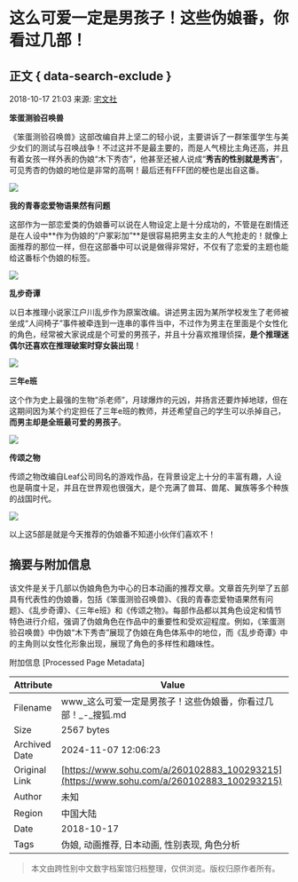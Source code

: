 # 这么可爱一定是男孩子！这些伪娘番，你看过几部！

## 正文 { data-search-exclude }


2018-10-17 21:03 来源: [宅文社](https://www.sohu.com/a/260102883_100293215?spm=smpc.content-abroad.content.1.1730981124070GvoTJiy)

**笨蛋测验召唤兽**

《笨蛋测验召唤兽》这部改编自井上坚二的轻小说，主要讲诉了一群笨蛋学生与美少女们的测试与召唤战争！不过这并不是最主要的，而是人气榜比主角还高，并且有着女孩一样外表的伪娘“木下秀杏”，他甚至还被人说成“**秀吉的性别就是秀吉**”，可见秀杏的伪娘的地位是非常的高啊！最后还有FFF团的梗也是出自这番。

![](http://5b0988e595225.cdn.sohucs.com/images/20181017/0fd67ab24b8b4f88af42b3d74c104c77.jpeg)

**我的青春恋爱物语果然有问题**

这部作为一部恋爱类的伪娘番可以说在人物设定上是十分成功的，不管是在剧情还是在人设中**作为伪娘的“户冢彩加”**是很容易把男主女主的人气抢走的！就像上面推荐的那位一样，但在这部番中可以说是做得非常好，不仅有了恋爱的主题也能给这番标个伪娘的标签。

![](http://5b0988e595225.cdn.sohucs.com/images/20181017/9c3ef8ba51224d0da651051054423578.jpeg)

**乱步奇谭**

以日本推理小说家江户川乱步作为原案改编。讲述男主因为某所学校发生了老师被坐成“人间椅子”事件被牵连到一连串的事件当中，不过作为男主在里面是个女性化的角色，经常被大家说成是个可爱的男孩子，并且十分喜欢推理侦探，**是个推理迷偶尔还喜欢在推理破案时穿女装出现**！

![](http://5b0988e595225.cdn.sohucs.com/images/20181017/16022acf00414ae8b49169e78c1ced2c.png)

**三年e班**

这个作为史上最强的生物“杀老师”，月球爆炸的元凶，并扬言还要炸掉地球，但在这期间因为某个约定担任了三年e班的教师，并还希望自己的学生可以杀掉自己，**而男主却是全班最可爱的男孩子**。

![](http://5b0988e595225.cdn.sohucs.com/images/20181017/d0bc169fbaca42d1b702f7fd0f5dea8a.jpeg)

**传颂之物**

传颂之物改编自Leaf公司同名的游戏作品，在背景设定上十分的丰富有趣，人设也是萌度十足，并且在世界观也很强大，是个充满了兽耳、兽尾、翼族等多个种族的战国时代。

![](http://5b0988e595225.cdn.sohucs.com/images/20181017/f92dc12dc2be4ed2bc04ef5bb561ae4d.jpeg)

以上这5部是就是今天推荐的伪娘番不知道小伙伴们喜欢不！

## 摘要与附加信息

<!-- tcd_abstract -->
该文件是关于几部以伪娘角色为中心的日本动画的推荐文章。文章首先列举了五部具有代表性的伪娘番，包括《笨蛋测验召唤兽》、《我的青春恋爱物语果然有问题》、《乱步奇谭》、《三年e班》和《传颂之物》。每部作品都以其角色设定和情节特色进行介绍，强调了伪娘角色在作品中的重要性和受欢迎程度。例如，《笨蛋测验召唤兽》中伪娘“木下秀杏”展现了伪娘在角色体系中的地位，而《乱步奇谭》中的主角则以女性化形象出现，展现了角色的多样性和趣味性。
<!-- tcd_abstract_end -->

附加信息 [Processed Page Metadata]

| Attribute       | Value                                  |
|-----------------|----------------------------------------|
| Filename        | www_这么可爱一定是男孩子！这些伪娘番，你看过几部！_-_搜狐.md                             |
| Size            | 2567 bytes                           |
| Archived Date   | 2024-11-07 12:06:23                             |
| Original Link   | [https://www.sohu.com/a/260102883_100293215](https://www.sohu.com/a/260102883_100293215)                       |
| Author          | 未知                               |
| Region          | 中国大陆                               |
| Date            | 2018-10-17                                 |
| Tags            | 伪娘, 动画推荐, 日本动画, 性别表现, 角色分析                                 |
>
> 本文由跨性别中文数字档案馆归档整理，仅供浏览。版权归原作者所有。
>